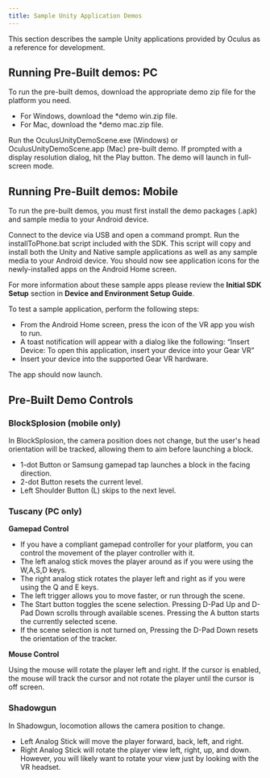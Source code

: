 ```yaml
---
title: Sample Unity Application Demos
---
```




This section describes the sample Unity applications provided by Oculus as a reference for development.

## Running Pre-Built demos: PC



To run the pre-built demos, download the appropriate demo zip file for the platform you need.

* For Windows, download the *demo win.zip file.
* For Mac, download the *demo mac.zip file.


Run the OculusUnityDemoScene.exe (Windows) or OculusUnityDemoScene.app (Mac) pre-built demo. If prompted with a display resolution dialog, hit the Play button. The demo will launch in full-screen mode.

## Running Pre-Built demos: Mobile



To run the pre-built demos, you must first install the demo packages (.apk) and sample media to your Android device.

Connect to the device via USB and open a command prompt. Run the installToPhone.bat script included with the SDK. This script will copy and install both the Unity and Native sample applications as well as any sample media to your Android device. You should now see application icons for the newly-installed apps on the Android Home screen.

For more information about these sample apps please review the **Initial SDK Setup** section in **Device and Environment Setup Guide**.

To test a sample application, perform the following steps:

* From the Android Home screen, press the icon of the VR app you wish to run.
* A toast notification will appear with a dialog like the following: “Insert Device: To open this application, insert your device into your Gear VR”
* Insert your device into the supported Gear VR hardware.


The app should now launch.

## Pre-Built Demo Controls



### BlockSplosion (mobile only)

In BlockSplosion, the camera position does not change, but the user's head orientation will be tracked, allowing them to aim before launching a block.

* 1-dot Button or Samsung gamepad tap launches a block in the facing direction.
* 2-dot Button resets the current level.
* Left Shoulder Button (L) skips to the next level.


### Tuscany (PC only)

**Gamepad Control**

* If you have a compliant gamepad controller for your platform, you can control the movement of the player controller with it.
* The left analog stick moves the player around as if you were using the W,A,S,D keys.
* The right analog stick rotates the player left and right as if you were using the Q and E keys.
* The left trigger allows you to move faster, or run through the scene.
* The Start button toggles the scene selection. Pressing D-Pad Up and D-Pad Down scrolls through available scenes. Pressing the A button starts the currently selected scene.
* If the scene selection is not turned on, Pressing the D-Pad Down resets the orientation of the tracker.


**Mouse Control**

Using the mouse will rotate the player left and right. If the cursor is enabled, the mouse will track the cursor and not rotate the player until the cursor is off screen.

### Shadowgun

In Shadowgun, locomotion allows the camera position to change.

* Left Analog Stick will move the player forward, back, left, and right.
* Right Analog Stick will rotate the player view left, right, up, and down. However, you will likely want to rotate your view just by looking with the VR headset.

